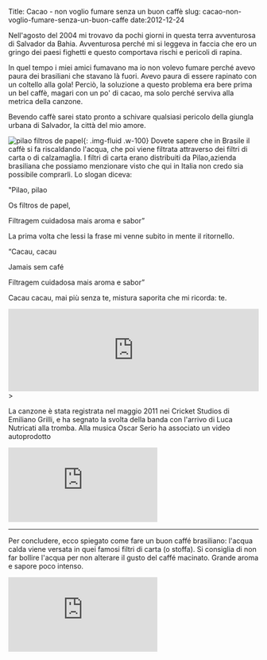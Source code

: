 Title: Cacao - non voglio fumare senza un buon caffè
slug: cacao-non-voglio-fumare-senza-un-buon-caffe
date:2012-12-24


Nell'agosto del 2004 mi trovavo da pochi giorni in questa terra
avventurosa di Salvador da Bahia. Avventurosa perché mi si leggeva in
faccia che ero un gringo dei paesi fighetti e questo comportava rischi
e pericoli di rapina.

In quel tempo i miei amici fumavano ma io non volevo fumare perché
avevo paura dei brasiliani che stavano là fuori. Avevo paura di essere
rapinato con un coltello alla gola\! Perciò, la soluzione a questo
problema era bere prima un bel caffè, magari con un po' di cacao, ma
solo perché serviva alla metrica della canzone.

Bevendo caffè sarei stato pronto a schivare qualsiasi pericolo della giungla urbana di Salvador, la città del mio amore.

![](/images/fetched_images/pilao.jpeg "pilao filtros de papel"){: .img-fluid .w-100} Dovete
sapere che in Brasile il caffè si fa riscaldando l'acqua, che poi
viene filtrata attraverso dei filtri di carta o di calzamaglia. I
filtri di carta erano distribuiti da Pilao,azienda brasiliana che
possiamo menzionare visto che qui in Italia non credo sia possibile
comprarli. Lo slogan diceva:

"Pilao, pilao

Os filtros de papel,

Filtragem cuidadosa mais aroma e sabor”

La prima volta che lessi la frase mi venne subito in mente il ritornello.

“Cacau, cacau

Jamais sem café

Filtragem cuidadosa mais aroma e sabor”

Cacau cacau, mai più senza te, mistura saporita che mi ricorda: te.

<iframe frameborder="no" height="166" scrolling="no" src="https://w.soundcloud.com/player/?url=http%3A%2F%2Fapi.soundcloud.com%2Ftracks%2F16949380" width="100%"></iframe>
>


La canzone è stata registrata nel maggio 2011 nei Cricket Studios di
Emiliano Grilli, e ha segnato la svolta della banda con l'arrivo di
Luca Nutricati alla tromba. Alla musica Oscar Serio ha associato un
video autoprodotto

<div class="container-fluid iframe-container">
<iframe allowfullscreen="allowfullscreen" frameborder="0" mozallowfullscreen="mozallowfullscreen" src="https://www.youtube.com/embed/HjkCKFKu9EI?feature=player_embedded" webkitallowfullscreen="webkitallowfullscreen"></iframe></div>

---

Per concludere, ecco spiegato come fare un buon caffé brasiliano:
 l'acqua calda viene versata in quei famosi filtri di carta \(o
 stoffa\). Si consiglia di non far bollire l'acqua per non alterare il
 gusto del caffé macinato. Grande aroma e sapore poco intenso.

<div class="container-fluid iframe-container">
<iframe  allowfullscreen="allowfullscreen" frameborder="0"  mozallowfullscreen="mozallowfullscreen" src="https://www.youtube.com/embed/VsnoZoisRzQ?feature=player_embedded" webkitallowfullscreen="webkitallowfullscreen"></iframe>
</div>
